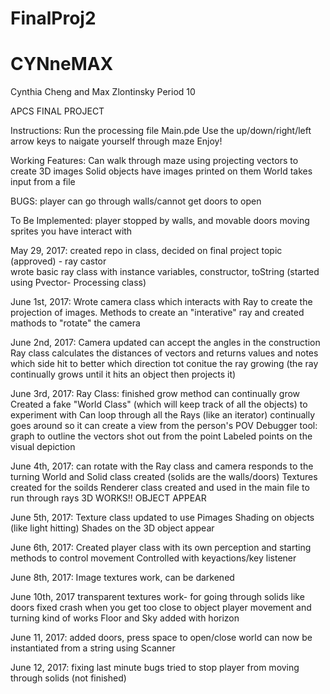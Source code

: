 # FinalProj2
<h1>CYNneMAX</h1>
Cynthia Cheng and Max Zlontinsky Period 10

APCS FINAL PROJECT

Instructions:
Run the processing file Main.pde 
Use the up/down/right/left arrow keys to naigate yourself through maze
Enjoy! 

Working Features:
Can walk through maze using projecting vectors to create 3D images 
Solid objects have images printed on them
World takes input from a file

BUGS:
player can go through walls/cannot get doors to open 

To Be Implemented:
player stopped by walls, and movable doors
moving sprites you have interact with 

May 29, 2017: 
  created repo in class, decided on final project topic (approved) - ray castor  
  wrote basic ray class with instance variables, constructor, toString (started using Pvector- Processing class)

June 1st, 2017:
  Wrote camera class which interacts with Ray to create the projection of images. 
  Methods to create an "interative" ray and created mathods to "rotate" the camera
 
June 2nd, 2017:
  Camera updated can accept the angles in the construction
  Ray class calculates the distances of vectors and returns values and notes which side hit to better which direction tot conitue the ray growing (the ray continually grows until it hits an object then projects it) 
  
June 3rd, 2017:
  Ray Class: finished grow method can continually grow 
  Created a fake "World Class" (which will keep track of all the objects) to experiment with
  Can loop through all the Rays (like an iterator) continually goes around so it can create a view from the person's POV
  Debugger tool: graph to outline the vectors shot out from the point
  Labeled points on the visual depiction

June 4th, 2017:
  can rotate with the Ray class and camera responds to the turning
  World and Solid class created (solids are the walls/doors)
  Textures created for the soilds
  Renderer class created and used in the main file to run through rays
  3D WORKS!! OBJECT APPEAR

June 5th, 2017:
  Texture class updated to use Pimages 
  Shading on objects (like light hitting)
  Shades on the 3D object appear

June 6th, 2017:
  Created player class with its own perception and starting methods to control movement 
  Controlled with keyactions/key listener
  
June 8th, 2017:
  Image textures work, can be darkened

June 10th, 2017
  transparent textures work- for going through solids like doors
  fixed crash when you get too close to object 
  player movement and turning kind of works
  Floor and Sky added with horizon
  
June 11, 2017:
  added doors, press space to open/close
  world can now be instantiated from a string using Scanner

June 12, 2017:
  fixing last minute bugs
  tried to stop player from moving through solids (not finished)
  
  
